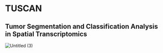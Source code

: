 # TUSCAN
## Tumor Segmentation and Classification Analysis in Spatial Transcriptomics
![Untitled (3)](https://github.com/CZang409/TUSCAN/assets/166551317/cdccc0c6-6feb-47ce-9782-f36a044eae2e)
